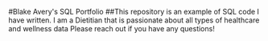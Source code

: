 #Blake Avery's SQL Portfolio
##This repository is an example of SQL code I have written. I am a Dietitian that is passionate about all types of healthcare and wellness data
Please reach out if you have any questions!
